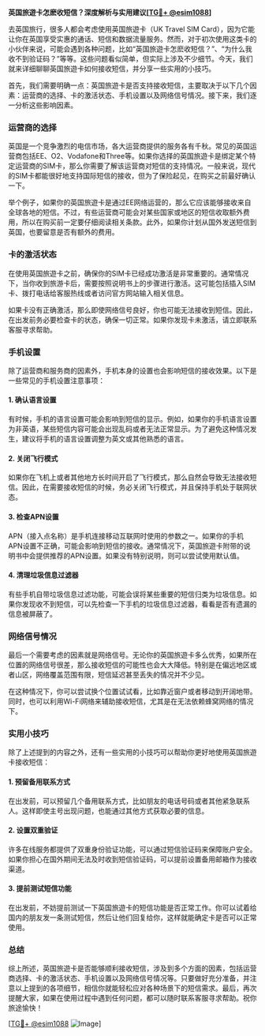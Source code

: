 **英国旅遊卡怎麽收短信？深度解析与实用建议[[TG💪+ @esim1088](https://t.me/s/esim1088)]**

去英国旅行，很多人都会考虑使用英国旅遊卡（UK Travel SIM Card），因为它能让你在英国享受实惠的通话、短信和数据流量服务。然而，对于初次使用这类卡的小伙伴来说，可能会遇到各种问题，比如“英国旅遊卡怎麽收短信？”、“为什么我收不到验证码？”等等。这些问题看似简单，但实际上涉及不少细节。今天，我们就来详细聊聊英国旅遊卡如何接收短信，并分享一些实用的小技巧。

首先，我们需要明确一点：英国旅遊卡是否支持接收短信，主要取决于以下几个因素：运营商的选择、卡的激活状态、手机设置以及网络信号情况。接下来，我们逐一分析这些影响因素。

### **运营商的选择**

英国是一个竞争激烈的电信市场，各大运营商提供的服务各有千秋。常见的英国运营商包括EE、O2、Vodafone和Three等。如果你选择的英国旅遊卡是绑定某个特定运营商的SIM卡，那么你需要了解该运营商对短信的支持情况。一般来说，现代的SIM卡都能很好地支持国际短信的接收，但为了保险起见，在购买之前最好确认一下。

举个例子，如果你的英国旅遊卡是通过EE网络运营的，那么它应该能够接收来自全球各地的短信。不过，有些运营商可能会对某些国家或地区的短信收取额外费用，所以在购买前一定要仔细阅读相关条款。此外，如果你计划从国外发送短信到英国，也要留意是否有额外的费用。

### **卡的激活状态**

在使用英国旅遊卡之前，确保你的SIM卡已经成功激活是非常重要的。通常情况下，当你收到旅游卡后，需要按照说明书上的步骤进行激活。这可能包括插入SIM卡、拨打电话给客服热线或者访问官方网站输入相关信息。

如果卡没有正确激活，那么即使网络信号良好，你也可能无法接收到短信。因此，在出发前务必要检查卡的状态，确保一切正常。如果你发现卡未激活，请立即联系客服寻求帮助。

### **手机设置**

除了运营商和服务商的因素外，手机本身的设置也会影响短信的接收效果。以下是一些常见的手机设置注意事项：

#### **1. 确认语言设置**
有时候，手机的语言设置可能会影响到短信的显示。例如，如果你的手机语言设置为非英语，某些短信内容可能会出现乱码或者无法正常显示。为了避免这种情况发生，建议将手机的语言设置调整为英文或其他熟悉的语言。

#### **2. 关闭飞行模式**
如果你在飞机上或者其他地方长时间开启了飞行模式，那么自然会导致无法接收短信。因此，在需要接收短信的时候，务必关闭飞行模式，并且保持手机处于联网状态。

#### **3. 检查APN设置**
APN（接入点名称）是手机连接移动互联网时使用的参数之一。如果你的手机APN设置不正确，可能会影响到短信的接收。通常情况下，英国旅遊卡附带的说明书中会提供推荐的APN设置。如果没有特别说明，则可以尝试使用默认值。

#### **4. 清理垃圾信息过滤器**
有些手机自带垃圾信息过滤功能，可能会误将某些重要的短信归类为垃圾信息。如果你发现收不到短信，可以先检查一下手机的垃圾信息过滤器，看看是否有遗漏的信息被屏蔽了。

### **网络信号情况**

最后一个需要考虑的因素就是网络信号。无论你的英国旅遊卡多么优秀，如果所在位置的网络信号很差，那么接收短信的可能性也会大大降低。特别是在偏远地区或者山区，网络覆盖范围有限，短信延迟甚至丢失的情况并不少见。

在这种情况下，你可以尝试换个位置试试看，比如靠近窗户或者移动到开阔地带。同时，也可以利用Wi-Fi网络来辅助接收短信，尤其是在无法依赖蜂窝网络的情况下。

### **实用小技巧**

除了上述提到的内容之外，还有一些实用的小技巧可以帮助你更好地使用英国旅遊卡接收短信：

#### **1. 预留备用联系方式**
在出发前，可以预留几个备用联系方式，比如朋友的电话号码或者其他紧急联系人。这样即使主号出现问题，也能通过其他方式获取必要的信息。

#### **2. 设置双重验证**
许多在线服务都提供了双重身份验证功能，可以通过短信验证码来保障账户安全。如果你担心在国外期间无法及时收到短信验证码，可以提前设置备用邮箱作为接收渠道。

#### **3. 提前测试短信功能**
在出发前，不妨提前测试一下英国旅遊卡的短信功能是否正常工作。你可以试着给国内的朋友发一条测试短信，然后让他们回复给你，这样就能确定卡是否可以正常使用。

### **总结**

综上所述，英国旅遊卡是否能够顺利接收短信，涉及到多个方面的因素，包括运营商选择、卡的激活状态、手机设置以及网络信号情况等。只要做好充分准备，并注意以上提到的各项细节，相信你就能轻松应对各种场景下的短信需求。最后，再次提醒大家，如果在使用过程中遇到任何问题，都可以随时联系客服寻求帮助。祝你旅途愉快！

[[TG💪+ @esim1088](https://t.me/s/esim1088) ![Image](https://i.postimg.cc/4NQfJmqS/Snipaste-2025-05-13-00-14-12.png)]